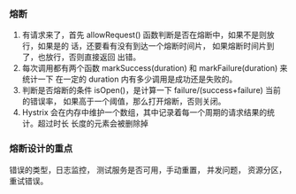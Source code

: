 ### 熔断 
1. 有请求来了，首先 allowRequest() 函数判断是否在熔断中，如果不是则放行，如果是的 话，还要看有没有到达一个熔断时间片，
如果熔断时间片到了，也放行，否则直接返回 出错。
2. 每次调用都有两个函数 markSuccess(duration) 和 markFailure(duration) 
来统计一下 在一定的 duration 内有多少调用是成功还是失败的。
3. 判断是否熔断的条件 isOpen()，是计算一下 failure/(success+failure) 当前的错误率， 
如果高于一个阈值，那么打开熔断，否则关闭。
4. Hystrix 会在内存中维护一个数组，其中记录着每一个周期的请求结果的统计。超过时长 长度的元素会被删除掉

### 熔断设计的重点
错误的类型，日志监控， 测试服务是否可用，手动重置， 并发问题， 资源分区， 重试错误。 